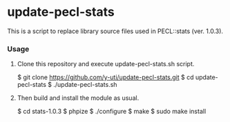 update-pecl-stats
=================

This is a script to replace library source files used in PECL::stats (ver. 1.0.3).

### Usage

1. Clone this repository and execute update-pecl-stats.sh script.

    $ git clone https://github.com/y-uti/update-pecl-stats.git
    $ cd update-pecl-stats
    $ ./update-pecl-stats.sh

2. Then build and install the module as usual.

    $ cd stats-1.0.3
    $ phpize
    $ ./configure
    $ make
    $ sudo make install
